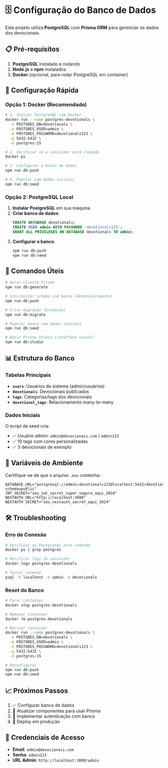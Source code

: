 # 🗄️ Configuração do Banco de Dados

Este projeto utiliza **PostgreSQL** com **Prisma ORM** para gerenciar os dados dos devocionais.

## 📋 Pré-requisitos

1. **PostgreSQL** instalado e rodando
2. **Node.js** e **npm** instalados
3. **Docker** (opcional, para rodar PostgreSQL em container)

## 🚀 Configuração Rápida

### Opção 1: Docker (Recomendado)

```bash
# 1. Iniciar PostgreSQL com Docker
docker run --name postgres-devotionals \
  -e POSTGRES_DB=devotionals \
  -e POSTGRES_USER=admin \
  -e POSTGRES_PASSWORD=devotionals123 \
  -p 5432:5432 \
  -d postgres:15

# 2. Verificar se o container está rodando
docker ps

# 3. Configurar o banco de dados
npm run db:push

# 4. Popular com dados iniciais
npm run db:seed
```

### Opção 2: PostgreSQL Local

1. **Instalar PostgreSQL** em sua máquina
2. **Criar banco de dados**:
   ```sql
   CREATE DATABASE devotionals;
   CREATE USER admin WITH PASSWORD 'devotionals123';
   GRANT ALL PRIVILEGES ON DATABASE devotionals TO admin;
   ```
3. **Configurar o banco**:
   ```bash
   npm run db:push
   npm run db:seed
   ```

## 🔧 Comandos Úteis

```bash
# Gerar cliente Prisma
npm run db:generate

# Sincronizar schema com banco (desenvolvimento)
npm run db:push

# Criar migração (produção)
npm run db:migrate

# Popular banco com dados iniciais
npm run db:seed

# Abrir Prisma Studio (interface visual)
npm run db:studio
```

## 📊 Estrutura do Banco

### Tabelas Principais

- **`users`**: Usuários do sistema (admin/usuários)
- **`devotionals`**: Devocionais publicados
- **`tags`**: Categorias/tags dos devocionais
- **`devotional_tags`**: Relacionamento many-to-many

### Dados Iniciais

O script de seed cria:

- ✅ Usuário admin: `admin@devocionais.com` / `admin123`
- ✅ 10 tags com cores personalizadas
- ✅ 3 devocionais de exemplo

## 🔐 Variáveis de Ambiente

Certifique-se de que o arquivo `.env` contenha:

```env
DATABASE_URL="postgresql://admin:devotionals123@localhost:5432/devotionals?schema=public"
JWT_SECRET="seu_jwt_secret_super_seguro_aqui_2024"
NEXTAUTH_URL="http://localhost:3000"
NEXTAUTH_SECRET="seu_nextauth_secret_aqui_2024"
```

## 🛠️ Troubleshooting

### Erro de Conexão

```bash
# Verificar se PostgreSQL está rodando
docker ps | grep postgres

# Verificar logs do container
docker logs postgres-devotionals

# Testar conexão
psql -h localhost -U admin -d devotionals
```

### Reset do Banco

```bash
# Parar container
docker stop postgres-devotionals

# Remover container
docker rm postgres-devotionals

# Recriar container
docker run --name postgres-devotionals \
  -e POSTGRES_DB=devotionals \
  -e POSTGRES_USER=admin \
  -e POSTGRES_PASSWORD=devotionals123 \
  -p 5432:5432 \
  -d postgres:15

# Reconfigurar
npm run db:push
npm run db:seed
```

## 📈 Próximos Passos

1. ✅ Configurar banco de dados
2. 🔄 Atualizar componentes para usar Prisma
3. 🔐 Implementar autenticação com banco
4. 🚀 Deploy em produção

## 🎯 Credenciais de Acesso

- **Email**: `admin@devocionais.com`
- **Senha**: `admin123`
- **URL Admin**: `http://localhost:3000/admin`
